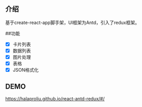 <!--
 * @Description: In User Settings Edit
 * @Author: your name
 * @Date: 2019-08-08 21:03:57
 * @LastEditTime: 2019-08-09 01:30:07
 * @LastEditors: Please set LastEditors
 -->
## 介绍
基于create-react-app脚手架，UI框架为Antd，引入了redux框架。

##功能
* [x] 卡片列表
* [x] 数据列表
* [x] 图片处理
* [x] 表格
* [x] JSON格式化

## DEMO
https://halaproliu.github.io/react-antd-redux/#/